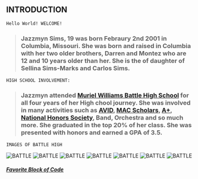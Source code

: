 ## **INTRODUCTION**
```
Hello World! WELCOME!
```
> ### Jazzmyn Sims, 19 was born Febraury 2nd 2001 in Columbia, Missouri. She was born and raised in Columbia with her two older brothers, Darren and Montez who are 12 and 10 years older than her. She is the of daughter of Sellina Sims-Marks and Carlos Sims. 
```
HIGH SCHOOL INVOLVEMENT:
```
>### Jazzmyn attended [Muriel Williams Battle High School](https://www.cpsk12.org/bhs) for all four years of her High chool journey. She was involved in many activities such as [AVID](https://www.avid.org), [MAC Scholars](https://www.cpsk12.org/MAC), [A+](https://www.cpsk12.org/domain/5260), [National Honors Society](https://www.nhs.us/about/), Band, Orchestra and so much more. She graduated in the top 20% of her class. She was presented with honors and earned a GPA of 3.5. 

```
IMAGES OF BATTLE HIGH
```
![BATTLE](https://soa-inc.com/wp-content/uploads/2017/02/Battle-High-School-8-RF.jpg)
![BATTLE](https://soa-inc.com/wp-content/uploads/2017/02/Battle-High-School-1-RF.jpg)
![BATTLE](https://soa-inc.com/wp-content/uploads/2017/02/Battle-High-School-2-RF.jpg) 
![BATTLE](https://soa-inc.com/wp-content/uploads/2017/02/Battle-High-School-3-RF.jpg)
![BATTLE](https://soa-inc.com/wp-content/uploads/2017/02/Battle-High-School-4-RF.jpg)
![BATTLE](https://soa-inc.com/wp-content/uploads/2017/02/Battle-High-School-5-RF.jpg)
![BATTLE](https://soa-inc.com/wp-content/uploads/2017/02/Battle-High-School-6-RF.jpg)

##### [Favorite Block of Code](Favorite-Block-of-Code-Assignment.md)
